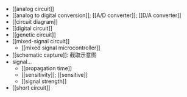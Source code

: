 - [[analog circuit]]
- [[analog to digital conversion]]; [[A/D converter]]; [[D/A converter]]
- [[circuit diagram]]
- [[digital circuit]]
- [[genetic circuit]]
- [[mixed-signal circuit]]
    - [[mixed signal microcontroller]]
- [[schematic capture]]: 截取示意图
- signal...
    - [[propagation time]]
    - [[sensitivity]]; [[sensitive]]
    - [[signal strength]]
- [[short circuit]]
